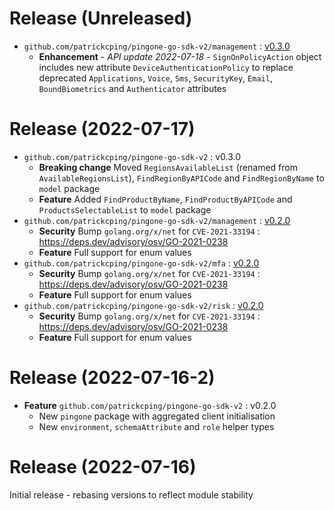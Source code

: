 # Release (Unreleased)

* `github.com/patrickcping/pingone-go-sdk-v2/management` : [v0.3.0](./management/CHANGELOG.md)
    * **Enhancement** - *API update 2022-07-18* - `SignOnPolicyAction` object includes new attribute `DeviceAuthenticationPolicy` to replace deprecated `Applications`, `Voice`, `Sms`, `SecurityKey`, `Email`, `BoundBiometrics` and `Authenticator` attributes

# Release (2022-07-17)

* `github.com/patrickcping/pingone-go-sdk-v2` : v0.3.0
    * **Breaking change** Moved `RegionsAvailableList` (renamed from `AvailableRegionsList`), `FindRegionByAPICode` and `FindRegionByName` to `model` package
    * **Feature** Added `FindProductByName`, `FindProductByAPICode`  and `ProductsSelectableList` to `model` package
* `github.com/patrickcping/pingone-go-sdk-v2/management` : [v0.2.0](./management/CHANGELOG.md)
    * **Security** Bump `golang.org/x/net` for `CVE-2021-33194` : https://deps.dev/advisory/osv/GO-2021-0238
    * **Feature** Full support for enum values
* `github.com/patrickcping/pingone-go-sdk-v2/mfa` : [v0.2.0](./mfa/CHANGELOG.md)
    * **Security** Bump `golang.org/x/net` for `CVE-2021-33194` : https://deps.dev/advisory/osv/GO-2021-0238
    * **Feature** Full support for enum values
* `github.com/patrickcping/pingone-go-sdk-v2/risk` : [v0.2.0](./risk/CHANGELOG.md)
    * **Security** Bump `golang.org/x/net` for `CVE-2021-33194` : https://deps.dev/advisory/osv/GO-2021-0238
    * **Feature** Full support for enum values

# Release (2022-07-16-2)

* **Feature** `github.com/patrickcping/pingone-go-sdk-v2` : v0.2.0
    * New `pingone` package with aggregated client initialisation
    * New `environment`, `schemaAttribute` and `role` helper types

# Release (2022-07-16)

Initial release - rebasing versions to reflect module stability